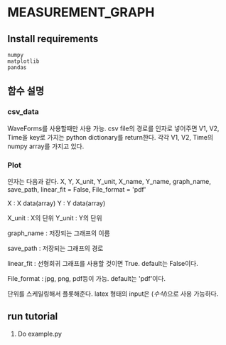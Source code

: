 # MEASUREMENT_GRAPH

## Install requirements
```
numpy
matplotlib
pandas
```

## 함수 설명
### csv_data
WaveForms를 사용할때만 사용 가능.
csv file의 경로를 인자로 넣어주면 V1, V2, Time을 key로 가지는 python dictionary를 return한다.
각각 V1, V2, Time의 numpy array를 가지고 있다.

### Plot
인자는 다음과 같다.
X, Y, X_unit, Y_unit, X_name, Y_name, graph_name, save_path, linear_fit = False, File_format = 'pdf'

X : X data(array)
Y : Y data(array)

X_unit : X의 단위
Y_unit : Y의 단위

graph_name : 저장되는 그래프의 이름

save_path : 저장되는 그래프의 경로

linear_fit : 선형회귀 그래프를 사용할 것이면 True. default는 False이다.

File_format : jpg, png, pdf등이 가능. default는 'pdf'이다.

단위를 스케일링해서 플롯해준다. latex 형태의 input은 $(수식)$으로 사용 가능하다.

## run tutorial

1. Do example.py